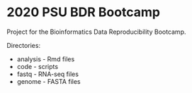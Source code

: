 # 2020 PSU BDR Bootcamp

Project for the Bioinformatics Data Reproducibility Bootcamp.

Directories:

* analysis - Rmd files
* code - scripts
* fastq - RNA-seq files
* genome - FASTA files

